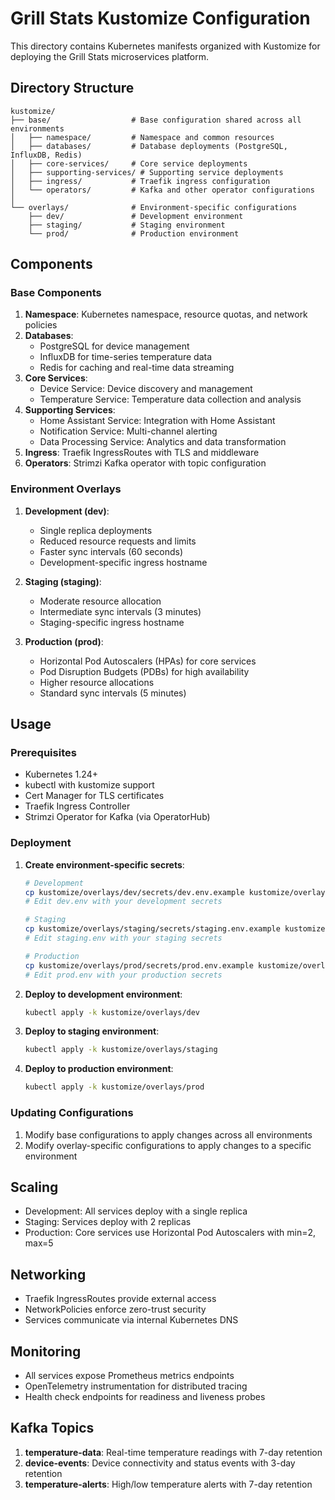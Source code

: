 # Grill Stats Kustomize Configuration

This directory contains Kubernetes manifests organized with Kustomize for deploying the Grill Stats microservices platform.

## Directory Structure

```
kustomize/
├── base/                  # Base configuration shared across all environments
│   ├── namespace/         # Namespace and common resources
│   ├── databases/         # Database deployments (PostgreSQL, InfluxDB, Redis)
│   ├── core-services/     # Core service deployments
│   ├── supporting-services/ # Supporting service deployments
│   ├── ingress/           # Traefik ingress configuration
│   └── operators/         # Kafka and other operator configurations
│
└── overlays/              # Environment-specific configurations
    ├── dev/               # Development environment
    ├── staging/           # Staging environment
    └── prod/              # Production environment
```

## Components

### Base Components

1. **Namespace**: Kubernetes namespace, resource quotas, and network policies
2. **Databases**:
   - PostgreSQL for device management
   - InfluxDB for time-series temperature data
   - Redis for caching and real-time data streaming
3. **Core Services**:
   - Device Service: Device discovery and management
   - Temperature Service: Temperature data collection and analysis
4. **Supporting Services**:
   - Home Assistant Service: Integration with Home Assistant
   - Notification Service: Multi-channel alerting
   - Data Processing Service: Analytics and data transformation
5. **Ingress**: Traefik IngressRoutes with TLS and middleware
6. **Operators**: Strimzi Kafka operator with topic configuration

### Environment Overlays

1. **Development (dev)**:
   - Single replica deployments
   - Reduced resource requests and limits
   - Faster sync intervals (60 seconds)
   - Development-specific ingress hostname

2. **Staging (staging)**:
   - Moderate resource allocation
   - Intermediate sync intervals (3 minutes)
   - Staging-specific ingress hostname

3. **Production (prod)**:
   - Horizontal Pod Autoscalers (HPAs) for core services
   - Pod Disruption Budgets (PDBs) for high availability
   - Higher resource allocations
   - Standard sync intervals (5 minutes)

## Usage

### Prerequisites

- Kubernetes 1.24+
- kubectl with kustomize support
- Cert Manager for TLS certificates
- Traefik Ingress Controller
- Strimzi Operator for Kafka (via OperatorHub)

### Deployment

1. **Create environment-specific secrets**:

   ```bash
   # Development
   cp kustomize/overlays/dev/secrets/dev.env.example kustomize/overlays/dev/secrets/dev.env
   # Edit dev.env with your development secrets

   # Staging
   cp kustomize/overlays/staging/secrets/staging.env.example kustomize/overlays/staging/secrets/staging.env
   # Edit staging.env with your staging secrets

   # Production
   cp kustomize/overlays/prod/secrets/prod.env.example kustomize/overlays/prod/secrets/prod.env
   # Edit prod.env with your production secrets
   ```

2. **Deploy to development environment**:

   ```bash
   kubectl apply -k kustomize/overlays/dev
   ```

3. **Deploy to staging environment**:

   ```bash
   kubectl apply -k kustomize/overlays/staging
   ```

4. **Deploy to production environment**:

   ```bash
   kubectl apply -k kustomize/overlays/prod
   ```

### Updating Configurations

1. Modify base configurations to apply changes across all environments
2. Modify overlay-specific configurations to apply changes to a specific environment

## Scaling

- Development: All services deploy with a single replica
- Staging: Services deploy with 2 replicas
- Production: Core services use Horizontal Pod Autoscalers with min=2, max=5

## Networking

- Traefik IngressRoutes provide external access
- NetworkPolicies enforce zero-trust security
- Services communicate via internal Kubernetes DNS

## Monitoring

- All services expose Prometheus metrics endpoints
- OpenTelemetry instrumentation for distributed tracing
- Health check endpoints for readiness and liveness probes

## Kafka Topics

1. **temperature-data**: Real-time temperature readings with 7-day retention
2. **device-events**: Device connectivity and status events with 3-day retention
3. **temperature-alerts**: High/low temperature alerts with 7-day retention
